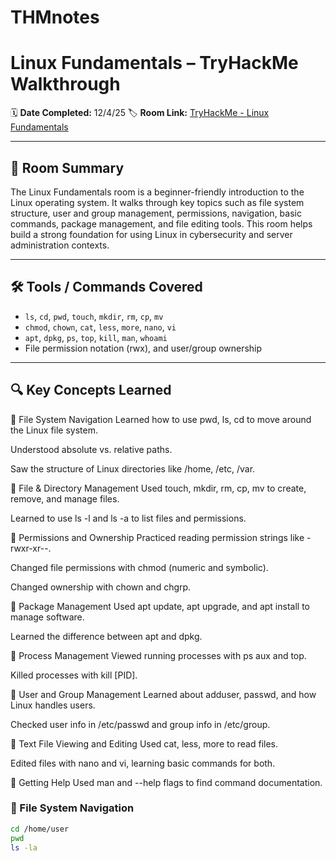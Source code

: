 # THMnotes
# Linux Fundamentals – TryHackMe Walkthrough

🗓️ **Date Completed:**  12/4/25 
🏷️ **Room Link:** [TryHackMe - Linux Fundamentals](https://tryhackme.com/room/linuxfundamentals)

---

## 📘 Room Summary

The Linux Fundamentals room is a beginner-friendly introduction to the Linux operating system. It walks through key topics such as file system structure, user and group management, permissions, navigation, basic commands, package management, and file editing tools. This room helps build a strong foundation for using Linux in cybersecurity and server administration contexts.

---

## 🛠️ Tools / Commands Covered

- `ls`, `cd`, `pwd`, `touch`, `mkdir`, `rm`, `cp`, `mv`
- `chmod`, `chown`, `cat`, `less`, `more`, `nano`, `vi`
- `apt`, `dpkg`, `ps`, `top`, `kill`, `man`, `whoami`
- File permission notation (rwx), and user/group ownership

---

## 🔍 Key Concepts Learned
🔹 File System Navigation
Learned how to use pwd, ls, cd to move around the Linux file system.

Understood absolute vs. relative paths.

Saw the structure of Linux directories like /home, /etc, /var.

🔹 File & Directory Management
Used touch, mkdir, rm, cp, mv to create, remove, and manage files.

Learned to use ls -l and ls -a to list files and permissions.

🔹 Permissions and Ownership
Practiced reading permission strings like -rwxr-xr--.

Changed file permissions with chmod (numeric and symbolic).

Changed ownership with chown and chgrp.

🔹 Package Management
Used apt update, apt upgrade, and apt install to manage software.

Learned the difference between apt and dpkg.

🔹 Process Management
Viewed running processes with ps aux and top.

Killed processes with kill [PID].

🔹 User and Group Management
Learned about adduser, passwd, and how Linux handles users.

Checked user info in /etc/passwd and group info in /etc/group.

🔹 Text File Viewing and Editing
Used cat, less, more to read files.

Edited files with nano and vi, learning basic commands for both.

🔹 Getting Help
Used man and --help flags to find command documentation.
### 🔹 File System Navigation
```bash
cd /home/user
pwd
ls -la
